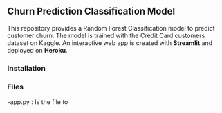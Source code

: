 ## Churn Prediction Classification Model

This repository provides a Random Forest Classification model to predict customer churn. The model is trained with the Credit Card customers dataset on Kaggle. An interactive web app is created with **Streamlit** and deployed on **Heroku**. 

### Installation

### Files

-app.py : Is the file to 
